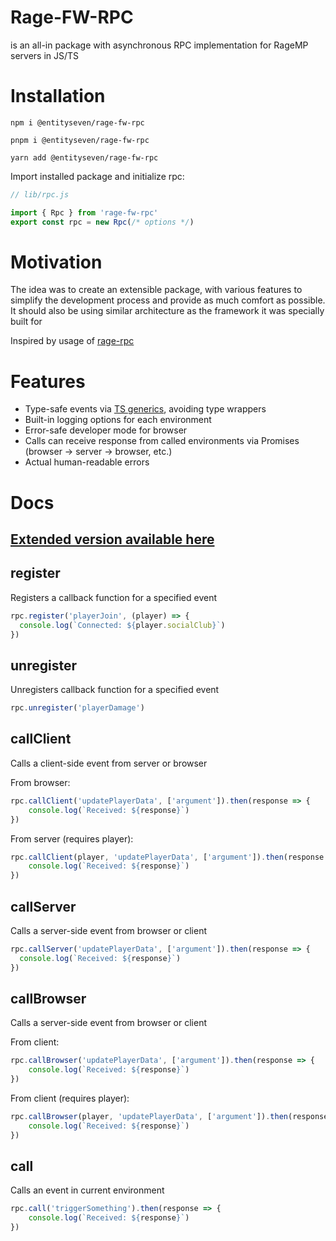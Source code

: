 # Rage-FW-RPC
is an all-in package with asynchronous RPC implementation for RageMP servers in JS/TS

# Installation
``` shell 
npm i @entityseven/rage-fw-rpc
```
```shell 
pnpm i @entityseven/rage-fw-rpc
```
```shell 
yarn add @entityseven/rage-fw-rpc
```

Import installed package and initialize rpc:
```ts
// lib/rpc.js

import { Rpc } from 'rage-fw-rpc'
export const rpc = new Rpc(/* options */)
```

# Motivation
The idea was to create an extensible package, with various features to simplify the development process and provide as much comfort as possible. It should also be using similar architecture as the framework it was specially built for

Inspired by usage of [rage-rpc](https://github.com/micaww/rage-rpc)

# Features
- Type-safe events via [TS generics](https://www.typescriptlang.org/docs/handbook/2/generics.html), avoiding type wrappers
- Built-in logging options for each environment 
- Error-safe developer mode for browser
- Calls can receive response from called environments via Promises (browser -> server -> browser, etc.)
- Actual human-readable errors

# Docs
## [Extended version available here](https://git.entityseven.com/entityseven/rage-framework/wiki/RPC%400.2.5)

## register
Registers a callback function for a specified event
```ts
rpc.register('playerJoin', (player) => {
  console.log(`Connected: ${player.socialClub}`)
})
```

## unregister
Unregisters callback function for a specified event
```ts
rpc.unregister('playerDamage')
```

## callClient
Calls a client-side event from server or browser

From browser:
```ts
rpc.callClient('updatePlayerData', ['argument']).then(response => {
    console.log(`Received: ${response}`)
})
```
From server (requires player):
```ts
rpc.callClient(player, 'updatePlayerData', ['argument']).then(response => {
    console.log(`Received: ${response}`)
})
```

## callServer
Calls a server-side event from browser or client
```ts
rpc.callServer('updatePlayerData', ['argument']).then(response => {
  console.log(`Received: ${response}`)
})
```

## callBrowser
Calls a server-side event from browser or client

From client:
```ts
rpc.callBrowser('updatePlayerData', ['argument']).then(response => {
    console.log(`Received: ${response}`)
})
```
From client (requires player):
```ts
rpc.callBrowser(player, 'updatePlayerData', ['argument']).then(response => {
    console.log(`Received: ${response}`)
})
```

## call
Calls an event in current environment
```ts
rpc.call('triggerSomething').then(response => {
    console.log(`Received: ${response}`)
})
```